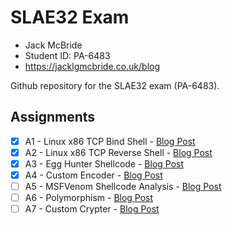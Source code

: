 # SLAE32 Exam
- Jack McBride
- Student ID: PA-6483
- https://jacklgmcbride.co.uk/blog

Github repository for the SLAE32 exam (PA-6483).

## Assignments
- [x] A1 - Linux x86 TCP Bind Shell - [Blog Post](https://jacklgmcbride.co.uk/blog/)
- [x] A2 - Linux x86 TCP Reverse Shell - [Blog Post](https://jacklgmcbride.co.uk/blog/)
- [x] A3 - Egg Hunter Shellcode - [Blog Post](https://jacklgmcbride.co.uk/blog/)
- [x] A4 - Custom Encoder  - [Blog Post](https://jacklgmcbride.co.uk/blog/)
- [ ] A5 - MSFVenom Shellcode Analysis - [Blog Post](https://jacklgmcbride.co.uk/blog/)
- [ ] A6 - Polymorphism - [Blog Post](https://jacklgmcbride.co.uk/blog/)
- [ ] A7 - Custom Crypter - [Blog Post](https://jacklgmcbride.co.uk/blog/)
